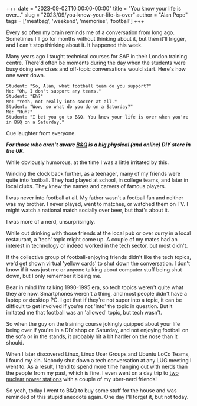 +++
date = "2023-09-02T10:00:00-00:00"
title = "You know your life is over..."
slug = "2023/09/you-know-your-life-is-over"
author = "Alan Pope"
tags = ['meatbag', 'weekend', 'memories', 'football']
+++

Every so often my brain reminds me of a conversation from long ago. Sometimes I'll go for months without thinking about it, but then it'll trigger, and I can't stop thinking about it. It happened this week.

Many years ago I taught technical courses for SAP in their London training centre. There'd often be moments during the day when the students were busy doing exercises and off-topic conversations would start. Here's how one went down.

```text
Student: "So, Alan, what football team do you support?"
Me: "Oh, I don't support any teams."
Student: "Eh?"
Me: "Yeah, not really into soccer at all."
Student: "Wow, so what do you do on a Saturday?"
Me: "Huh?"
Student: "I bet you go to B&Q. You know your life is over when you're in B&Q on a Saturday."
```
Cue laughter from everyone. 

___For those who aren't aware [B&Q](https://www.diy.com/) is a big physical (and online) DIY store in the UK.___

While obviously humorous, at the time I was a little irritated by this.

Winding the clock back further, as a teenager, many of my friends were quite into football. They had played at school, in college teams, and later in local clubs. They knew the names and careers of famous players. 

I was never into football at all. My father wasn't a football fan and neither was my brother. I never played, went to matches, or watched them on TV. I might watch a national match socially over beer, but that's about it.

I was more of a nerd, unsurprisingly.

While out drinking with those friends at the local pub or over curry in a local restaurant, a 'tech' topic might come up. A couple of my mates had an interest in technology or indeed worked in the tech sector, but most didn't.

If the collective group of football-enjoying friends didn't like the tech topics, we'd get shown virtual 'yellow cards' to shut down the conversation. I don't know if it was just me or anyone talking about computer stuff being shut down, but I only remember it being me. 

Bear in mind I'm talking 1990-1995 era, so tech topics weren't quite what they are now. Smartphones weren't a thing, and most people didn't have a laptop or desktop PC. I get that if they're not super into a topic, it can be difficult to get involved if you're not 'into' the topic in question. But it irritated me that football was an 'allowed' topic, but tech wasn't. 

So when the guy on the training course jokingly quipped about your life being over if you're in a DIY shop on Saturday, and not enjoying football on the sofa or in the stands, it probably hit a bit harder on the nose than it should.

When I later discovered Linux, Linux User Groups and Ubuntu LoCo Teams, I found my kin. Nobody shut down a tech conversation at any LUG meeting I went to. As a result, I tend to spend more time hanging out with nerds than the people from my past, which is fine. I even went on a day trip to [two](https://www.edfenergy.com/energy/power-stations/sizewell-b) [nuclear power stations](https://seekent.co.uk/listing/dungeness-b-power-station-visitor-centre/) with a couple of my uber-nerd friends!

So yeah, today I went to B&Q to buy some stuff for the house and was reminded of this stupid anecdote again. One day I'll forget it, but not today.


